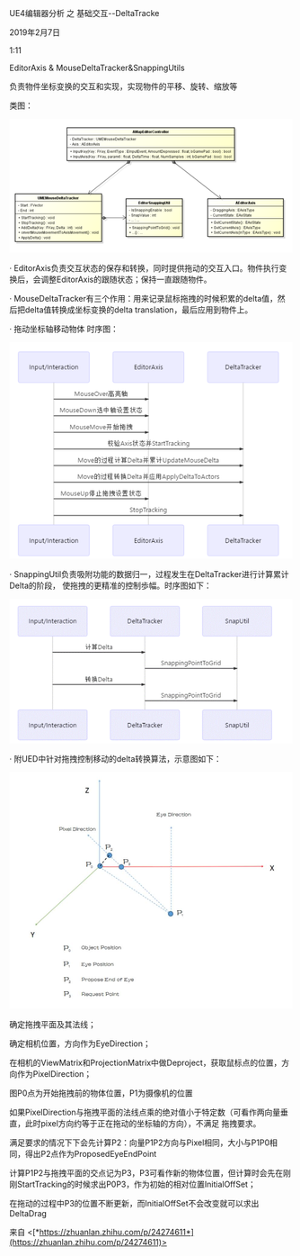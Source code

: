 ﻿UE4编辑器分析 之 基础交互--DeltaTracke

2019年2月7日

1:11

 

EditorAxis & MouseDeltaTracker&SnappingUtils

负责物件坐标变换的交互和实现，实现物件的平移、旋转、缩放等

类图：

![1559731886542](./DeltaTrack_LevelEditor.assets/1559731886542.png)

·         EditorAxis负责交互状态的保存和转换，同时提供拖动的交互入口。物件执行变换后，会调整EditorAxis的跟随状态；保持一直跟随物件。

·         MouseDeltaTracker有三个作用：用来记录鼠标拖拽的时候积累的delta值，然后把delta值转换成坐标变换的delta translation，最后应用到物件上。

·         拖动坐标轴移动物体 时序图：

![1559731904913](./DeltaTrack_LevelEditor.assets/1559731904913.png)

·         SnappingUtil负责吸附功能的数据归一，过程发生在DeltaTracker进行计算累计Delta的阶段， 使拖拽的更精准的控制歩幅。时序图如下：



![img](./DeltaTrack_LevelEditor.assets/clip_image006.gif)

·         附UED中针对拖拽控制移动的delta转换算法，示意图如下：



![img](./DeltaTrack_LevelEditor.assets/clip_image008.jpg)

确定拖拽平面及其法线；

确定相机位置，方向作为EyeDirection；

在相机的ViewMatrix和ProjectionMatrix中做Deproject，获取鼠标点的位置，方向作为PixelDirection；

图P0点为开始拖拽前的物体位置，P1为摄像机的位置

如果PixelDirection与拖拽平面的法线点乘的绝对值小于特定数（可看作两向量垂直，此时pixel方向约等于正在拖动的坐标轴的方向），不满足 拖拽要求。

满足要求的情况下下会先计算P2：向量P1P2方向与Pixel相同，大小与P1P0相同，得出P2点作为ProposedEyeEndPoint

计算P1P2与拖拽平面的交点记为P3，P3可看作新的物体位置，但计算时会先在刚刚StartTracking的时候求出P0P3，作为初始的相对位置InitialOffSet；

在拖动的过程中P3的位置不断更新，而InitialOffSet不会改变就可以求出DeltaDrag

 

来自 <[*https://zhuanlan.zhihu.com/p/24274611*](https://zhuanlan.zhihu.com/p/24274611)> 

 
